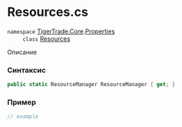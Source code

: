 
# Resources.cs
`namespace` [TigerTrade.Core](../../../../TigerTrade.Core.md).[Properties](../../../../TigerTrade.Core/Properties.md)  
&nbsp;&nbsp;&nbsp;&nbsp;&nbsp;&nbsp;&nbsp;&nbsp;&nbsp;`class` [Resources](../../Resources.cs.md)

Описание

### Синтаксис
```csharp
public static ResourceManager ResourceManager { get; }
```
### Пример  
```csharp
// example
```
